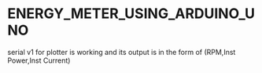 # ENERGY_METER_USING_ARDUINO_UNO
serial v1 for plotter is working and its output is in the form of (RPM,Inst Power,Inst Current)
